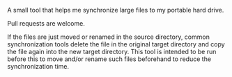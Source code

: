 A small tool that helps me synchronize large files to my portable hard drive.

Pull requests are welcome.

If the files are just moved or renamed in the source directory, common synchronization tools delete the file in the original target directory and copy the file again into the new target directory. This tool is intended to be run before this to move and/or rename such files beforehand to reduce the synchronization time.
